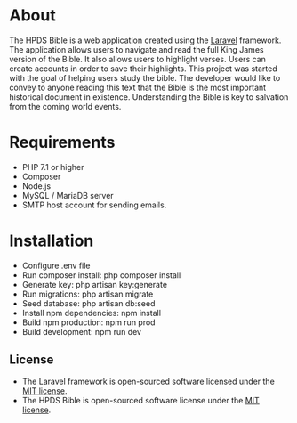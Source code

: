 # About
The HPDS Bible is a web application created using the [Laravel](https://laravel.com/) framework. 
The application allows users to navigate and read the full King James version of the Bible. It also allows 
users to highlight verses. Users can create accounts in order to save their highlights. 
This project was started with the goal of helping users study the bible. The developer would like to convey
to anyone reading this text that the Bible is the most important historical document in existence. Understanding
the Bible is key to salvation from the coming world events.

# Requirements
* PHP 7.1 or higher
* Composer
* Node.js
* MySQL / MariaDB server
* SMTP host account for sending emails.

# Installation
* Configure .env file
* Run composer install: php composer install
* Generate key: php artisan key:generate
* Run migrations: php artisan migrate
* Seed database: php artisan db:seed
* Install npm dependencies: npm install
* Build npm production: npm run prod
* Build development: npm run dev

## License
* The Laravel framework is open-sourced software licensed under the [MIT license](https://opensource.org/licenses/MIT).
* The HPDS Bible is open-sourced software license under the [MIT license](https://opensource.org/licenses/MIT).